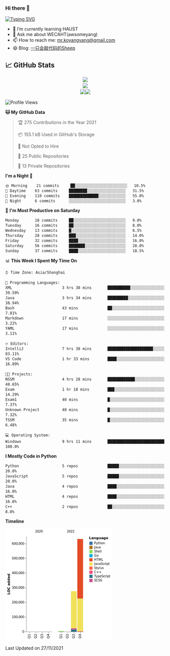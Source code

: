 ### Hi there 👋

[![Typing SVG](https://readme-typing-svg.herokuapp.com?color=%23F78A63&lines=Here+are+some+ideas+to+get+you+started%3A)](https://git.io/typing-svg)

- 🌱 I’m currently learning HAUST
- 💬 Ask me about WECAHT(awsomeyang)
- 📫 How to reach me: mr.koyangyang@gmail.com
- 😄 Blog: [一只会敲代码的Sheep](https://codeyang.pages.dev/)


## &#x1f4c8; GitHub Stats

<div align="center"><img src="https://github-readme-streak-stats.koyang.workers.dev/?user=koyangyang" ></div>

<div align="center"><img src="https://activity-graph.koyang.workers.dev/graph?username=koyangyang&theme=github-light" ></div>

<!-- <div align="center"><img src="https://cdn.jsdelivr.net/gh/koyangyang/hugo_comment/assets/github-contribution-grid-snake.svg" ></div> -->

<!-- ![](https://github-readme-stats.vercel.app/api?username=koyangyang&show_icons=true&theme=flag-india)![](https://github-readme-stats.vercel.app/api/top-langs/?username=koyangyang&layout=compact) -->
<div align="center"><img src="https://github-readme-stats.vercel.app/api?username=koyangyang&show_icons=true&theme=flag-india" ><img src="https://github-readme-stats.vercel.app/api/top-langs/?username=koyangyang&layout=compact" ></div>

<!--START_SECTION:waka-->
![Profile Views](http://img.shields.io/badge/Profile%20Views-5-blue)

**🐱 My GitHub Data** 

> 🏆 275 Contributions in the Year 2021
 > 
> 📦 155.1 kB Used in GitHub's Storage 
 > 
> 🚫 Not Opted to Hire
 > 
> 📜 25 Public Repositories 
 > 
> 🔑 13 Private Repositories  
 > 
**I'm a Night 🦉** 

```text
🌞 Morning    21 commits     ██░░░░░░░░░░░░░░░░░░░░░░░   10.5% 
🌆 Daytime    63 commits     ████████░░░░░░░░░░░░░░░░░   31.5% 
🌃 Evening    110 commits    █████████████░░░░░░░░░░░░   55.0% 
🌙 Night      6 commits      ░░░░░░░░░░░░░░░░░░░░░░░░░   3.0%

```
📅 **I'm Most Productive on Saturday** 

```text
Monday       18 commits     ██░░░░░░░░░░░░░░░░░░░░░░░   9.0% 
Tuesday      16 commits     ██░░░░░░░░░░░░░░░░░░░░░░░   8.0% 
Wednesday    13 commits     █░░░░░░░░░░░░░░░░░░░░░░░░   6.5% 
Thursday     28 commits     ███░░░░░░░░░░░░░░░░░░░░░░   14.0% 
Friday       32 commits     ████░░░░░░░░░░░░░░░░░░░░░   16.0% 
Saturday     56 commits     ███████░░░░░░░░░░░░░░░░░░   28.0% 
Sunday       37 commits     ████░░░░░░░░░░░░░░░░░░░░░   18.5%

```


📊 **This Week I Spent My Time On** 

```text
⌚︎ Time Zone: Asia/Shanghai

💬 Programming Languages: 
XML                      3 hrs 38 mins       ██████████░░░░░░░░░░░░░░░   39.59% 
Java                     3 hrs 34 mins       █████████░░░░░░░░░░░░░░░░   38.94% 
Bash                     43 mins             ██░░░░░░░░░░░░░░░░░░░░░░░   7.81% 
Markdown                 17 mins             ░░░░░░░░░░░░░░░░░░░░░░░░░   3.22% 
YAML                     17 mins             ░░░░░░░░░░░░░░░░░░░░░░░░░   3.11%

🔥 Editors: 
IntelliJ                 7 hrs 38 mins       ████████████████████░░░░░   83.11% 
VS Code                  1 hr 33 mins        ████░░░░░░░░░░░░░░░░░░░░░   16.89%

🐱‍💻 Projects: 
NSSM                     4 hrs 28 mins       ████████████░░░░░░░░░░░░░   48.65% 
Exam                     1 hr 18 mins        ███░░░░░░░░░░░░░░░░░░░░░░   14.29% 
Exam1                    40 mins             █░░░░░░░░░░░░░░░░░░░░░░░░   7.37% 
Unknown Project          40 mins             █░░░░░░░░░░░░░░░░░░░░░░░░   7.32% 
TSSM                     35 mins             █░░░░░░░░░░░░░░░░░░░░░░░░   6.48%

💻 Operating System: 
Windows                  9 hrs 11 mins       █████████████████████████   100.0%

```

**I Mostly Code in Python** 

```text
Python                   5 repos             █████░░░░░░░░░░░░░░░░░░░░   20.0% 
JavaScript               5 repos             █████░░░░░░░░░░░░░░░░░░░░   20.0% 
Java                     4 repos             ████░░░░░░░░░░░░░░░░░░░░░   16.0% 
HTML                     4 repos             ████░░░░░░░░░░░░░░░░░░░░░   16.0% 
C++                      2 repos             ██░░░░░░░░░░░░░░░░░░░░░░░   8.0%

```


**Timeline**

![Chart not found](https://raw.githubusercontent.com/koyangyang/koyangyang/main/charts/bar_graph.png) 


 Last Updated on 27/11/2021
<!--END_SECTION:waka-->

<!-- <div align="center"><img src="https://github-readme-stats.vercel.app/api/wakatime?username=koyangyang" ></div> -->


<!--
[![Top Langs](https://github-readme-stats.vercel.app/api/top-langs/?username=koyangyang&langs_count=8)](https://github.com/anuraghazra/github-readme-stats)
- 🔭 I’m currently working on ...
- 👯 I’m looking to collaborate on ...
- 🤔 I’m looking for help with ...
- 💬 Ask me about ...
- 📫 How to reach me: ...
- 😄 Pronouns: ...
- ⚡ Fun fact: ...
-->
